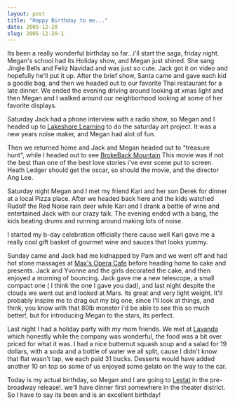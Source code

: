```yaml
---
layout: post
title: "Happy Birthday to me..."
date: 2005-12-20
slug: 2005-12-20-1
---
```


Its been a really wonderful birthday so far...i&apos;ll start the saga, friday night.  Megan&apos;s school had its Holiday show, and Megan just shined.  She sang Jingle Bells and Feliz Navidad and was just so cute.  Jack got it on video and hopefully he&apos;ll put it up.  After the brief show, Santa came and gave each kid a goodie bag, and then we headed out to our favorite Thai restaurant for a late dinner.  We ended the evening driving around looking at xmas light and then Megan and I walked around our neighborhood looking at some of her favorite displays.

Saturday Jack had a phone interview with a radio show, so Megan and I headed up to  [Lakeshore Learning](http://www.lakeshorelearning.com/)  to do the saturday art project.  It was a new years noise maker, and Megan had alot of fun.

Then we returned home and Jack and Megan headed out to &quot;treasure hunt&quot;, while I headed out to see  [BrokeBack Mountain](:http//www.rottentomatoes.com/m/brokeback_mountain/)   This movie was if not the best than one of the best love stories i&apos;ve ever scene put to screen.  Heath Ledger should get the oscar, so should the movie, and the director Ang Lee.

Saturday night Megan and I met my friend Kari and her son Derek for dinner at a local Pizza place.  After we headed back here and the kids watched Rudolf the Red Noise rain deer while Kari and I drank a bottle of wine and entertained Jack with our crazy talk.  The evening ended with a bang, the kids beating drums and running around making lots of noise.

I started my b-day celebration officially there cause well Kari gave me a really cool gift basket of gourmet wine and sauces that looks yummy.

Sunday came and Jack had me kidnapped by Pam and we went off and had hot stone massages at  [Max&apos;s Opera Cafe](http://www.maxsworld.com/)  before heading home to cake and presents.  Jack and Yvonne and the girls decorated the cake, and then enjoyed a morning of bouncing.  Jack gave me a new telescope, a small compact one ( I think the one I gave you dad), and last night despite the clouds we went out and looked at Mars.  Its great and very light weight.  It&apos;ll probably inspire me to drag out my big one, since I&apos;ll look at things, and think, you know with that 80lb monster i&apos;d be able to see this so much better!,  but for introducing Megan to the stars, its perfect.

Last night I had a holiday party with my mom friends.  We met at  [Lavanda](http://www.lavandarestaurant.com/)  which honestly while the company was wonderful, the food was a bit over priced for what it was.  I had a nice butternut squash soup and a salad for 19 dollars, with a soda and a bottle of water we all split, cause I didn&apos;t know that flat wasn&apos;t tap, we each paid 31 bucks.  Desserts would have added another 10 on top so some of us enjoyed some gelato on the way to the car.  

Today is my actual birthday, so Megan and I are going to  [Lestat](http://www.bestofbroadway-sf.com/shows/show.asp?key=18&subkey=407)  in the pre-broadway release!.  we&apos;ll have dinner first somewhere in the theater district.  So I have to say its been and is an excellent birthday!








